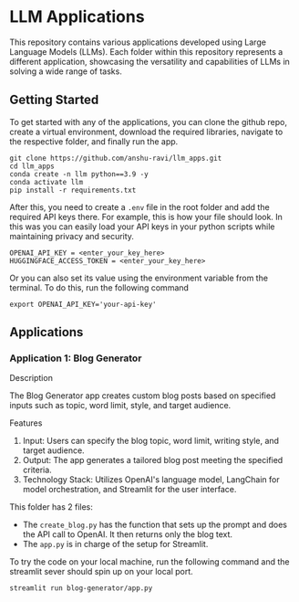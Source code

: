 # LLM Applications 

This repository contains various applications developed using Large Language Models (LLMs). Each folder within this repository represents a different application, showcasing the versatility and capabilities of LLMs in solving a wide range of tasks.

## Getting Started
To get started with any of the applications, you can clone the github repo, create a virtual environment, download the required libraries, navigate to the respective folder, and finally run the app. 

```
git clone https://github.com/anshu-ravi/llm_apps.git
cd llm_apps
conda create -n llm python==3.9 -y  
conda activate llm
pip install -r requirements.txt
```

After this, you need to create a `.env` file in the root folder and add the required API keys there. For example, this is how your file should look. In this was you can easily load your API keys in your python scripts while maintaining privacy and security.

```
OPENAI_API_KEY = <enter_your_key_here>
HUGGINGFACE_ACCESS_TOKEN = <enter_your_key_here>
```

Or you can also set its value using the environment variable from the terminal. To do this, run the following command 

```
export OPENAI_API_KEY='your-api-key'
```


## Applications

### Application 1: Blog Generator

Description

The Blog Generator app creates custom blog posts based on specified inputs such as topic, word limit, style, and target audience.


Features
1. Input: Users can specify the blog topic, word limit, writing style, and target audience.
2. Output: The app generates a tailored blog post meeting the specified criteria.
3. Technology Stack: Utilizes OpenAI's language model, LangChain for model orchestration, and Streamlit for the user interface.

This folder has 2 files:
- The `create_blog.py` has the function that sets up the prompt and does the API call to OpenAI. It then returns only the blog text.  
- The `app.py` is in charge of the setup for Streamlit.

To try the code on your local machine, run the following command and the streamlit sever should spin up on your local port.

```
streamlit run blog-generator/app.py
```




